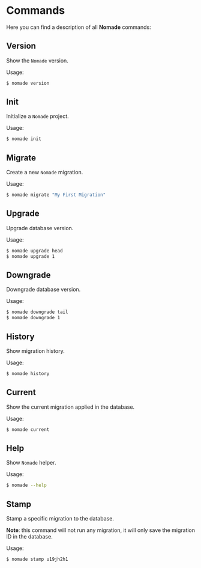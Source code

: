 # Commands

Here you can find a description of all **Nomade** commands:

## Version

Show the `Nomade` version.

Usage:

```bash
$ nomade version
```

## Init

Initialize a `Nomade` project.

Usage:

```bash
$ nomade init
```

## Migrate

Create a new `Nomade` migration.

Usage:

```bash
$ nomade migrate "My First Migration"
```

## Upgrade

Upgrade database version.

Usage:

```bash
$ nomade upgrade head
$ nomade upgrade 1
```

## Downgrade

Downgrade database version.

Usage:

```bash
$ nomade downgrade tail
$ nomade downgrade 1
```

## History

Show migration history.

Usage:

```bash
$ nomade history
```

## Current

Show the current migration applied in the database.

Usage:

```bash
$ nomade current
```

## Help

Show `Nomade` helper.

Usage:

```bash
$ nomade --help
```

## Stamp

Stamp a specific migration to the database.

**Note**: this command will not run any migration, it will only save the migration ID in the database.

Usage:

```bash
$ nomade stamp u19jh2h1
```
